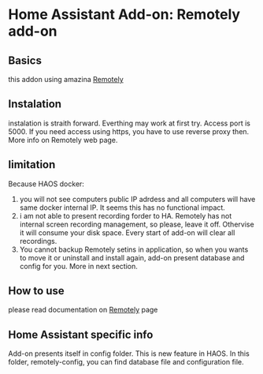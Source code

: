 # Home Assistant Add-on: Remotely add-on


## Basics
this addon using amazina [Remotely](https://github.com/immense/Remotely)

## Instalation
instalation is straith forward. Everthing may work at first try. Access port is 5000. If you need access using https, you have to use reverse proxy then. More info on Remotely web page.


## limitation
Because HAOS docker:
1) you will not see computers public IP adrdess and all computers will have same docker internal IP. It seems this has no functional impact.
2) i am not able to present recording forder to HA. Remotely has not internal screen recording management, so please, leave it off. Othervise it will consume your disk space. Every start of add-on will clear all recordings.
3) You cannot backup Remotely setins in application, so when you wants to move it or uninstall and install again, add-on present database and config for you. More in next section. 

## How to use

please read documentation on [Remotely](https://github.com/immense/Remotely) page

## Home Assistant specific info
Add-on presents itself in config folder. This is new feature in HAOS. In this folder, remotely-config, you can find database file and configuration file.
